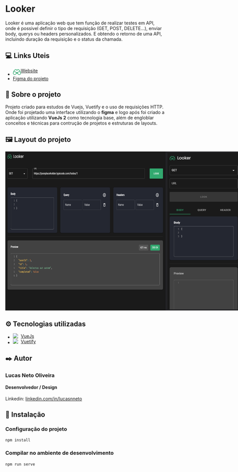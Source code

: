 # Looker
Looker é uma aplicação web que tem função de realizar testes em API, onde é possivel definir o tipo de requisição (GET, POST, DELETE...), enviar body, querys ou headers personalizados. E obtendo o retorno de uma API, incluindo duração da requisição e o status da chamada.

## 💻 Links Uteis
<ul>
  <li>
    <a href="https://lucasnneto.github.io/looker/" style="display:flex;" target="_blank">
  <img src="src/assets/logo.svg" height="25px" />
  <span>Website </span>
</a>
  </li>
  <li>
    <a href="https://www.figma.com/file/nZzBJYbF9NqyjPE6Mn9vY4/Looker?node-id=2%3A15" style="display:flex;" target="_blank">
  <span>Figma do projeto </span>
</a>
  </li>
</ul>

## 🎈 Sobre o projeto
Projeto criado para estudos de Vuejs, Vuetify e o uso de requisições HTTP.
Onde foi projetado uma interface utilizando o **figma** e logo após foi criado a aplicação utilizando **VueJs 2** como tecnologia base, além de engloblar conceitos e técnicas para contrução de projetos e estruturas de layouts.

## 🖼 Layout do projeto
<div style="display:flex">
<img src="preview/imagem_2022-05-11_091216665.png" height="500px" />
<img src="preview/imagem_2022-05-11_091300844.png" height="500px" />
</div>

## ⚙️ Tecnologias utilizadas
<ul>
  <li>
    <a href="https://v2.vuejs.org" style="display:flex;" target="_blank">
  <img src="https://cdn.jsdelivr.net/gh/devicons/devicon/icons/vuejs/vuejs-original.svg" width="25px" />
      VueJs
</a>
  </li>
  <li>
    <a href="https://vuetifyjs.com/en/" style="display:flex;" target="_blank">
  <img src="https://cdn.jsdelivr.net/gh/devicons/devicon/icons/vuetify/vuetify-original.svg" width="25px" />
      Vuetify
</a>
  </li>
</ul>

## ✒️ Autor
### Lucas Neto Oliveira
#### Desenvolvedor / Design
Linkedin: [linkedin.com/in/lucasnneto](https://linkedin.com/in/lucasnneto)

## 🔧 Instalação
### Configuração do projeto
```
npm install
```

### Compilar no ambiente de desenvolvimento
```
npm run serve
```
